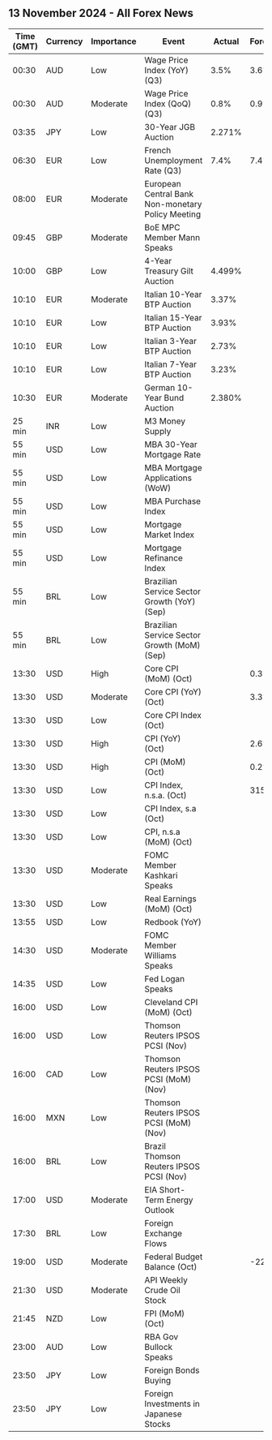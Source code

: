 ## 13 November 2024 - All Forex News

| Time (GMT) | Currency | Importance | Event | Actual | Forecast | Previous |
|------|----------|------------|-------|--------|----------|----------|
| 00:30 | AUD | Low | Wage Price Index (YoY) (Q3) | 3.5% | 3.6% | 4.1% |
| 00:30 | AUD | Moderate | Wage Price Index (QoQ) (Q3) | 0.8% | 0.9% | 0.8% |
| 03:35 | JPY | Low | 30-Year JGB Auction | 2.271% |  | 2.152% |
| 06:30 | EUR | Low | French Unemployment Rate (Q3) | 7.4% | 7.4% | 7.3% |
| 08:00 | EUR | Moderate | European Central Bank Non-monetary Policy Meeting |  |  |  |
| 09:45 | GBP | Moderate | BoE MPC Member Mann Speaks |  |  |  |
| 10:00 | GBP | Low | 4-Year Treasury Gilt Auction | 4.499% |  |  |
| 10:10 | EUR | Moderate | Italian 10-Year BTP Auction | 3.37% |  | 3.57% |
| 10:10 | EUR | Low | Italian 15-Year BTP Auction | 3.93% |  | 3.88% |
| 10:10 | EUR | Low | Italian 3-Year BTP Auction | 2.73% |  | 2.68% |
| 10:10 | EUR | Low | Italian 7-Year BTP Auction | 3.23% |  | 3.19% |
| 10:30 | EUR | Moderate | German 10-Year Bund Auction | 2.380% |  | 2.310% |
| 25 min | INR | Low | M3 Money Supply |  |  | 11.1% |
| 55 min | USD | Low | MBA 30-Year Mortgage Rate |  |  | 6.81% |
| 55 min | USD | Low | MBA Mortgage Applications (WoW) |  |  | -10.8% |
| 55 min | USD | Low | MBA Purchase Index |  |  | 130.8 |
| 55 min | USD | Low | Mortgage Market Index |  |  | 191.4 |
| 55 min | USD | Low | Mortgage Refinance Index |  |  | 513.5 |
| 55 min | BRL | Low | Brazilian Service Sector Growth (YoY) (Sep) |  |  | 1.7% |
| 55 min | BRL | Low | Brazilian Service Sector Growth (MoM) (Sep) |  |  | -0.4% |
| 13:30 | USD | High | Core CPI (MoM) (Oct) |  | 0.3% | 0.3% |
| 13:30 | USD | Moderate | Core CPI (YoY) (Oct) |  | 3.3% | 3.3% |
| 13:30 | USD | Low | Core CPI Index (Oct) |  |  | 320.77 |
| 13:30 | USD | High | CPI (YoY) (Oct) |  | 2.6% | 2.4% |
| 13:30 | USD | High | CPI (MoM) (Oct) |  | 0.2% | 0.2% |
| 13:30 | USD | Low | CPI Index, n.s.a. (Oct) |  | 315.59 | 315.30 |
| 13:30 | USD | Low | CPI Index, s.a (Oct) |  |  | 314.69 |
| 13:30 | USD | Low | CPI, n.s.a (MoM) (Oct) |  |  | 0.16% |
| 13:30 | USD | Moderate | FOMC Member Kashkari Speaks |  |  |  |
| 13:30 | USD | Low | Real Earnings (MoM) (Oct) |  |  | -0.1% |
| 13:55 | USD | Low | Redbook (YoY) |  |  | 6.0% |
| 14:30 | USD | Moderate | FOMC Member Williams Speaks |  |  |  |
| 14:35 | USD | Low | Fed Logan Speaks |  |  |  |
| 16:00 | USD | Low | Cleveland CPI (MoM) (Oct) |  |  | 0.3% |
| 16:00 | USD | Low | Thomson Reuters IPSOS PCSI (Nov) |  |  | 55.63 |
| 16:00 | CAD | Low | Thomson Reuters IPSOS PCSI (MoM) (Nov) |  |  | 48.41 |
| 16:00 | MXN | Low | Thomson Reuters IPSOS PCSI (MoM) (Nov) |  |  | 53.83 |
| 16:00 | BRL | Low | Brazil Thomson Reuters IPSOS PCSI (Nov) |  |  | 53.41 |
| 17:00 | USD | Moderate | EIA Short-Term Energy Outlook |  |  |  |
| 17:30 | BRL | Low | Foreign Exchange Flows |  |  | 3.743B |
| 19:00 | USD | Moderate | Federal Budget Balance (Oct) |  | -226.4B | 64.0B |
| 21:30 | USD | Moderate | API Weekly Crude Oil Stock |  |  | 3.132M |
| 21:45 | NZD | Low | FPI (MoM) (Oct) |  |  | 0.5% |
| 23:00 | AUD | Low | RBA Gov Bullock Speaks |  |  |  |
| 23:50 | JPY | Low | Foreign Bonds Buying |  |  | -4,457.9B |
| 23:50 | JPY | Low | Foreign Investments in Japanese Stocks |  |  | 139.4B |
